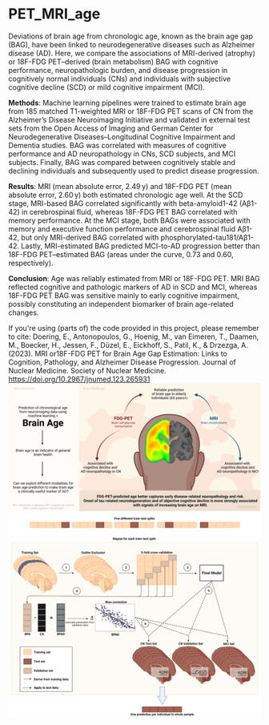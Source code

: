 # PET_MRI_age

Deviations of brain age from chronologic age, known as the brain age gap (BAG), have been linked to neurodegenerative diseases such as Alzheimer disease (AD). Here, we compare the associations of MRI-derived (atrophy) or 18F-FDG PET–derived (brain metabolism) BAG with cognitive performance, neuropathologic burden, and disease progression in cognitively normal individuals (CNs) and individuals with subjective cognitive decline (SCD) or mild cognitive impairment (MCI).

**Methods**: Machine learning pipelines were trained to estimate brain age from 185 matched T1-weighted MRI or 18F-FDG PET scans of CN from the Alzheimer’s Disease Neuroimaging Initiative and validated in external test sets from the Open Access of Imaging and German Center for Neurodegenerative Diseases–Longitudinal Cognitive Impairment and Dementia studies. BAG was correlated with measures of cognitive performance and AD neuropathology in CNs, SCD subjects, and MCI subjects. Finally, BAG was compared between cognitively stable and declining individuals and subsequently used to predict disease progression.

**Results**: MRI (mean absolute error, 2.49 y) and 18F-FDG PET (mean absolute error, 2.60 y) both estimated chronologic age well. At the SCD stage, MRI-based BAG correlated significantly with beta-amyloid1-42 (Aβ1-42) in cerebrospinal fluid, whereas 18F-FDG PET BAG correlated with memory performance. At the MCI stage, both BAGs were associated with memory and executive function performance and cerebrospinal fluid Aβ1-42, but only MRI-derived BAG correlated with phosphorylated-tau181/Aβ1-42. Lastly, MRI-estimated BAG predicted MCI-to-AD progression better than 18F-FDG PET–estimated BAG (areas under the curve, 0.73 and 0.60, respectively). 

**Conclusion**: Age was reliably estimated from MRI or 18F-FDG PET. MRI BAG reflected cognitive and pathologic markers of AD in SCD and MCI, whereas 18F-FDG PET BAG was sensitive mainly to early cognitive impairment, possibly constituting an independent biomarker of brain age-related changes.

If you're using (parts of) the code provided in this project, please remember to cite:
Doering, E., Antonopoulos, G., Hoenig, M., van Eimeren, T., Daamen, M., Boecker, H., Jessen, F., Düzel, E., Eickhoff, S., Patil, K., & Drzezga, A. (2023). MRI or18F-FDG PET for Brain Age Gap Estimation: Links to Cognition, Pathology, and Alzheimer Disease Progression. Journal of Nuclear Medicine. Society of Nuclear Medicine. https://doi.org/10.2967/jnumed.123.265931
![Graphical Abstract](/graphics/graphical_abstract.png "Graphical abstract")
![Pipeline](/graphics/Figure1-BrainAgePredictionPipeline.png "Nested cross-validation procedure for brain age prediction")
